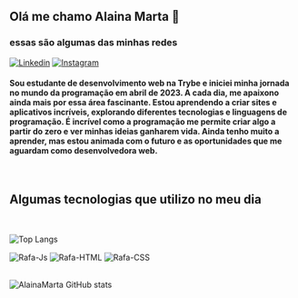 
## Olá me chamo Alaina Marta 🩷 
### essas são algumas das minhas redes<br>
[![Linkedin](https://img.shields.io/badge/LinkedIn-0077B5?style=for-the-badge&logo=linkedin&logoColor=white)](https://www.linkedin.com/in/alaina-marta-ab15b01aa/) [![Instagram](https://img.shields.io/badge/Instagram-E4405F?style=for-the-badge&logo=instagram&logoColor=white)](https://www.instagram.com/alainamarta/) 

#### Sou estudante de desenvolvimento web na Trybe e iniciei minha jornada no mundo da programação em abril de 2023. A cada dia, me apaixono ainda mais por essa área fascinante. Estou aprendendo a criar sites e aplicativos incríveis, explorando diferentes tecnologias e linguagens de programação. É incrível como a programação me permite criar algo a partir do zero e ver minhas ideias ganharem vida. Ainda tenho muito a aprender, mas estou animada com o futuro e as oportunidades que me aguardam como desenvolvedora web.
<br>

## Algumas tecnologias que utilizo no meu dia
<br>

![Top Langs](https://github-readme-stats.vercel.app/api/top-langs/?username=alainamarta&layout=compact&theme=radical)

<div style="display: inline_block">
  <img align="center" alt="Rafa-Js" src="https://img.shields.io/badge/JavaScript-F7DF1E?style=for-the-badge&logo=javascript&logoColor=black">
  <img align="center" alt="Rafa-HTML"  src="https://img.shields.io/badge/HTML5-E34F26?style=for-the-badge&logo=html5&logoColor=white">
  <img align="center" alt="Rafa-CSS"  src="https://img.shields.io/badge/CSS3-1572B6?style=for-the-badge&logo=css3&logoColor=white">
</div>
<br>

![AlainaMarta GitHub stats](https://github-readme-stats.vercel.app/api?username=AlainaMarta&show_icons=true&theme=radical)
